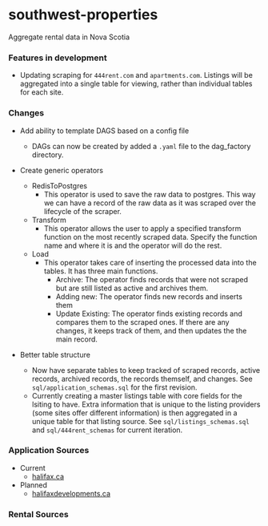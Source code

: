 # southwest-properties

Aggregate rental data in Nova Scotia

### Features in development

- Updating scraping for `444rent.com` and `apartments.com`. Listings will be aggregated into a single table for viewing, rather than individual tables for each site.

### Changes

- Add ability to template DAGS based on a config file

  - DAGs can now be created by added a `.yaml` file to the dag_factory directory.

- Create generic operators

  - RedisToPostgres
    - This operator is used to save the raw data to postgres. This way we can have a record of the raw data as it was scraped over the lifecycle of the scraper.
  - Transform
    - This operator allows the user to apply a specified transform function on the most recently scraped data. Specify the function name and where it is and the operator will do the rest.
  - Load
    - This operator takes care of inserting the processed data into the tables. It has three main functions.
      - Archive: The operator finds records that were not scraped but are still listed as active and archives them.
      - Adding new: The operator finds new records and inserts them
      - Update Existing: The operator finds existing records and compares them to the scraped ones. If there are any changes, it keeps track of them, and then updates the the main record.

- Better table structure
  - Now have separate tables to keep tracked of scraped records, active records, archived records, the records themself, and changes. See `sql/application_schemas.sql` for the first revision.
  - Currently creating a master listings table with core fields for the lsiting to have. Extra information that is unique to the listing providers (some sites offer different information) is then aggregated in a unique table for that listing source. See `sql/listings_schemas.sql` and  `sql/444rent_schemas` for current iteration. 

### Application Sources

- Current
  - [halifax.ca](https://www.halifax.ca/business/planning-development/applications)
- Planned
  - [halifaxdevelopments.ca](https://halifaxdevelopments.ca/)

### Rental Sources
